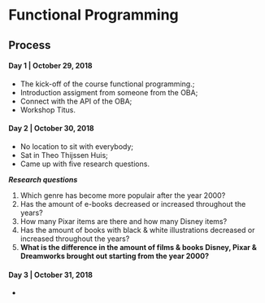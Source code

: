 # Functional Programming

## Process

#### Day 1 | October 29, 2018
* The kick-off of the course functional programming.;
* Introduction assigment from someone from the OBA;
* Connect with the API of the OBA;
* Workshop Titus.

#### Day 2 | October 30, 2018
* No location to sit with everybody;
* Sat in Theo Thijssen Huis;
* Came up with five research questions.

__*Research questions*__
1. Which genre has become more populair after the year 2000?
2. Has the amount of e-books decreased or increased throughout the years?
3. How many Pixar items are there and how many Disney items?
4. Has the amount of books with black & white illustrations decreased or increased throughout the years?
5. __What is the difference in the amount of films & books Disney, Pixar & Dreamworks brought out starting from the year 2000?__

#### Day 3 | October 31, 2018
* 
